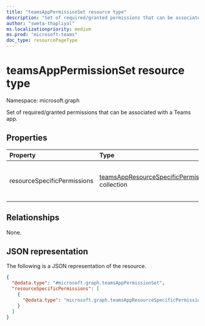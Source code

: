 ```yaml
---
title: "teamsAppPermissionSet resource type"
description: "Set of required/granted permissions that can be associated with a Teams app."
author: "sweta-thapliyal"
ms.localizationpriority: medium
ms.prod: "microsoft-teams"
doc_type: resourcePageType
---
```


# teamsAppPermissionSet resource type

Namespace: microsoft.graph


Set of required/granted permissions that can be associated with a Teams app.

## Properties

|Property|Type|Description|
|:---|:---|:---|
|resourceSpecificPermissions|[teamsAppResourceSpecificPermission](../resources/teamsappresourcespecificpermission.md) collection|A collection of resource-specific permissions.|

## Relationships

None.

## JSON representation

The following is a JSON representation of the resource.
<!-- {
  "blockType": "resource",
  "@odata.type": "microsoft.graph.teamsAppPermissionSet"
}
-->
``` json
{
  "@odata.type": "#microsoft.graph.teamsAppPermissionSet",
  "resourceSpecificPermissions": [
    {
      "@odata.type": "microsoft.graph.teamsAppResourceSpecificPermission"
    }
  ]
}
```
